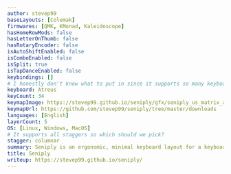```yaml
---
author: stevep99
baseLayouts: [Colemak]
firmwares: [QMK, KMonad, Kaleidoscope]
hasHomeRowMods: false
hasLetterOnThumb: false
hasRotaryEncoder: false
isAutoShiftEnabled: false
isComboEnabled: false
isSplit: true
isTapDanceEnabled: false
keybindings: []
# I honestly don't know what to put in since it supports so many keyboards
keyboard: Atreus
keyCount: 34
keymapImage: https://stevep99.github.io/seniply/gfx/seniply_us_matrix_all.png
keymapUrl: https://github.com/stevep99/seniply/tree/master/downloads
languages: [English]
layerCount: 5
OS: [Linux, Windows, MacOS]
# It supports all staggers so which should we pick?
stagger: columnar
summary: Seniply is an ergonomic, minimal keyboard layout for a keyboard with at least 34 keys. The minimum requirement is 30 keys in the main body plus 4 thumb-keys. All the features (and more) of a standard full-size keyboard are available by making use of six layers, which are activated via the thumb keys. The default base layer is Colemak-DH.
title: Seniply
writeup: https://stevep99.github.io/seniply/
---
```

